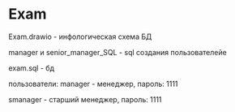 # Exam

Exam.drawio - инфологическая схема БД

manager и senior_manager_SQL - sql создания пользователейe

exam.sql - бд

пользователи: manager - менеджер, пароль: 1111

smanager - старший менеджер, пароль: 1111
